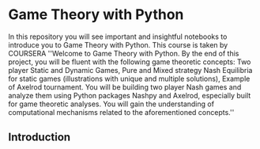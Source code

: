 # Game Theory with Python
In this repository you will see important and insightful notebooks to introduce you to Game Theory with Python.
This course is taken by COURSERA
''Welcome to Game Theory with Python. By the end of this project, you will be fluent with the following game theoretic concepts: Two player Static and Dynamic Games, Pure and Mixed strategy Nash Equilibria for static games (illustrations with unique and multiple solutions), Example of Axelrod tournament. You will be building two player Nash games and analyze them using Python packages Nashpy and Axelrod, especially built for game theoretic analyses. You will gain the understanding of computational mechanisms related to the aforementioned concepts.''
## Introduction
